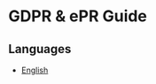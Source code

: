 # GDPR & ePR Guide

## Languages
- [English](https://github.com/madebymutual/GDPR-ePR-Guide/blob/master/en/toc.md)

